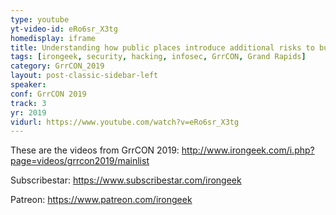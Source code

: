 ```yaml
---
type: youtube
yt-video-id: eRo6sr_X3tg
homedisplay: iframe
title: Understanding how public places introduce additional risks to business Len Noe
tags: [irongeek, security, hacking, infosec, GrrCON, Grand Rapids]
category: GrrCON_2019
layout: post-classic-sidebar-left
speaker: 
conf: GrrCON 2019
track: 3
yr: 2019
vidurl: https://www.youtube.com/watch?v=eRo6sr_X3tg
---
```

These are the videos from GrrCON 2019:
http://www.irongeek.com/i.php?page=videos/grrcon2019/mainlist

Subscribestar:
https://www.subscribestar.com/irongeek

Patreon:
https://www.patreon.com/irongeek